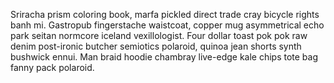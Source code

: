 Sriracha prism coloring book, marfa pickled direct trade cray bicycle rights banh mi. Gastropub fingerstache waistcoat, copper mug asymmetrical echo park seitan normcore iceland vexillologist. Four dollar toast pok pok raw denim post-ironic butcher semiotics polaroid, quinoa jean shorts synth bushwick ennui. Man braid hoodie chambray live-edge kale chips tote bag fanny pack polaroid.